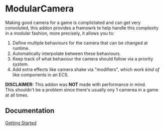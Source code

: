 # ModularCamera

Making good camera for a game is complictated and can get very convoluted, this addon provides a framowrk te help handle this complexity in a modular fashion, more precisely, it allows you to:

1. Define multiple behaviours for the camera that can be changed at runtime.
2. Automatically interpolate between these behaviours.
3. Keep track of what behaviour the camera should follow via a priority system.
4. Add extra effects like camera shake via "modifiers", which work *kind of* like components in an ECS.

**DISCLAIMER:** This addon was **NOT** made with performance in mind.\
This shouldn't be a problem since there's usually ony 1 camerea in a game at all times.

## Documentation
[Getting Started](docs/getting_started.md)

